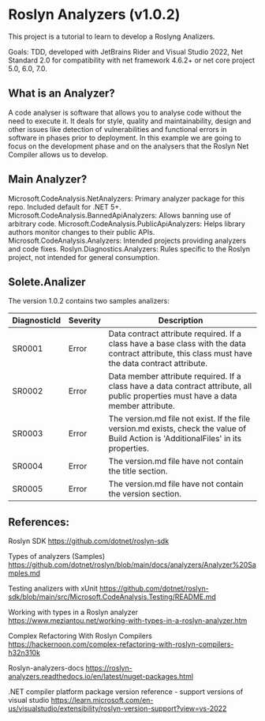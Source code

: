 # Roslyn Analyzers (v1.0.2)

This project is a tutorial to learn to develop a Roslyng Analizers.

Goals: TDD, developed with JetBrains Rider and Visual Studio 2022, Net Standard 2.0 for compatibility with net framework 4.6.2+ or net core project 5.0, 6.0, 7.0.

## What is an Analyzer?

A code analyser is software that allows you to analyse code without the need to execute it. It deals for style, quality and maintainability, design and other issues like detection of vulnerabilities and functional errors in software in phases prior to deployment. In this example we are going to focus on the development phase and on the analysers that the Roslyn Net Compiler allows us to develop. 

## Main Analyzer?
Microsoft.CodeAnalysis.NetAnalyzers: Primary analyzer package for this repo. Included default for .NET 5+.
Microsoft.CodeAnalysis.BannedApiAnalyzers: Allows banning use of arbitrary code.
Microsoft.CodeAnalysis.PublicApiAnalyzers: Helps library authors monitor changes to their public APIs.
Microsoft.CodeAnalysis.Analyzers: Intended projects providing analyzers and code fixes.
Roslyn.Diagnostics.Analyzers: Rules specific to the Roslyn project, not intended for general consumption.

## Solete.Analizer

The version 1.0.2 contains two samples analizers:

|DiagnosticId | Severity | Description |
|-------------|----------|-------------|
|SR0001       | Error    | Data contract attribute required. If a class have a base class with the data contract attribute, this class must have the data contract attribute.|
|SR0002       | Error    | Data member attribute required. If a class have a data contract attribute, all public properties must have a data member attribute. |
|SR0003       | Error    | The version.md file not exist. If the file version.md exists, check the value of Build Action is 'AdditionalFiles' in its properties.|
|SR0004       | Error    | The version.md file have not contain the title section.|
|SR0005       | Error    | The version.md file have not contain the version section.|

## References:

Roslyn SDK
https://github.com/dotnet/roslyn-sdk

Types of analyzers (Samples)
https://github.com/dotnet/roslyn/blob/main/docs/analyzers/Analyzer%20Samples.md

Testing analizers with xUnit 
https://github.com/dotnet/roslyn-sdk/blob/main/src/Microsoft.CodeAnalysis.Testing/README.md

Working with types in a Roslyn analyzer
https://www.meziantou.net/working-with-types-in-a-roslyn-analyzer.htm

Complex Refactoring With Roslyn Compilers
https://hackernoon.com/complex-refactoring-with-roslyn-compilers-h32n310k

Roslyn-analyzers-docs
https://roslyn-analyzers.readthedocs.io/en/latest/nuget-packages.html

.NET compiler platform package version reference - support versions of visual studio
https://learn.microsoft.com/en-us/visualstudio/extensibility/roslyn-version-support?view=vs-2022
